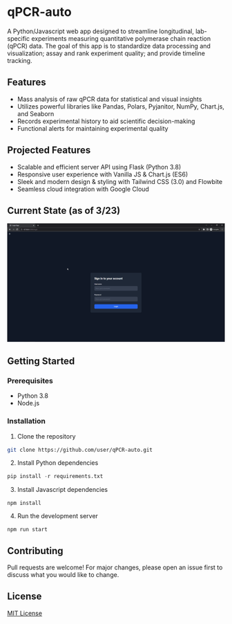 # qPCR-auto

A Python/Javascript web app designed to streamline longitudinal, lab-specific experiments measuring quantitative polymerase chain reaction (qPCR) data. The goal of this app is to standardize data processing and visualization; assay and rank experiment quality; and provide timeline tracking.

## Features

- Mass analysis of raw qPCR data for statistical and visual insights
- Utilizes powerful libraries like Pandas, Polars, Pyjanitor, NumPy, Chart.js, and Seaborn
- Records experimental history to aid scientific decision-making
- Functional alerts for maintaining experimental quality

## Projected Features

- Scalable and efficient server API using Flask (Python 3.8)
- Responsive user experience with Vanilla JS & Chart.js (ES6)
- Sleek and modern design & styling with Tailwind CSS (3.0) and Flowbite
- Seamless cloud integration with Google Cloud

## Current State (as of 3/23)

![Animation](Animation.gif)

## Getting Started

### Prerequisites

- Python 3.8
- Node.js

### Installation

1. Clone the repository

```bash
git clone https://github.com/user/qPCR-auto.git
```
2. Install Python dependencies
```python
pip install -r requirements.txt
```

3. Install Javascript dependencies
```
npm install
```

4. Run the development server
```
npm run start
```

## Contributing

Pull requests are welcome! For major changes, please open an issue first to discuss what you would like to change.

## License

[MIT License](https://choosealicense.com/licenses/mit/)




